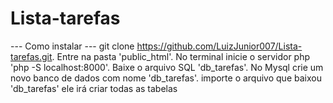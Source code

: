 # Lista-tarefas 

--- Como instalar ---
git clone https://github.com/LuizJunior007/Lista-tarefas.git.
Entre na pasta 'public_html'.
No terminal inicie o servidor php 'php -S localhost:8000'.
Baixe o arquivo SQL 'db_tarefas'.
No Mysql crie um novo banco de dados com nome 'db_tarefas'.
importe o arquivo que baixou 'db_tarefas' ele irá criar todas as tabelas

